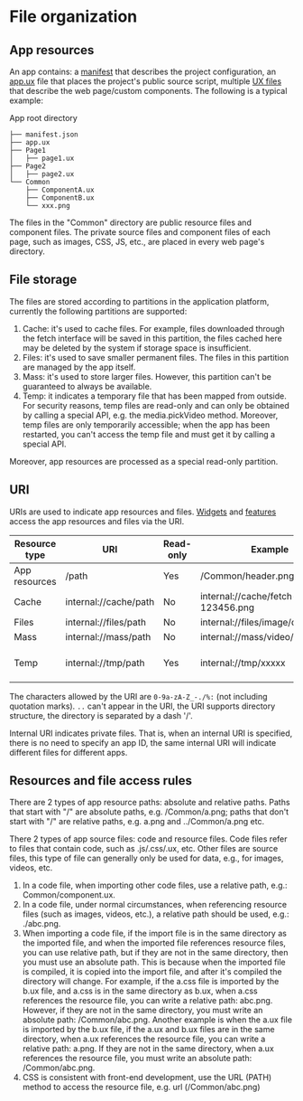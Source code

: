 # File organization

## App resources

An app contains: a [manifest](manifest.en.md) that describes the project configuration, an [app.ux](source-file.en.md) file that places the project's public source script, multiple [UX files](source-file.en.md) that describe the web page/custom components. The following is a typical example:

App root directory

```
├── manifest.json
├── app.ux
├── Page1
│   ├── page1.ux
├── Page2
│   ├── page2.ux
└── Common
    ├── ComponentA.ux
    ├── ComponentB.ux
    └── xxx.png
```

The files in the "Common" directory are public resource files and component files. The private source files and component files of each page, such as images, CSS, JS, etc., are placed in every web page's directory.

## File storage

The files are stored according to partitions in the application platform, currently the following partitions are supported:

1. Cache: it's used to cache files. For example, files downloaded through the fetch interface will be saved in this partition, the files cached here may be deleted by the system if storage space is insufficient.
2. Files: it's used to save smaller permanent files. The files in this partition are managed by the app itself.
3. Mass: it's used to store larger files. However, this partition can't be guaranteed to always be available.
4. Temp: it indicates a temporary file that has been mapped from outside. For security reasons, temp files are read-only and can only be obtained by calling a special API, e.g. the media.pickVideo method. Moreover, temp files are only temporarily accessible; when the app has been restarted, you can't access the temp file and must get it by calling a special API.

Moreover, app resources are processed as a special read-only partition.

## URI

URIs are used to indicate app resources and files. [Widgets](../widgets/common-events.en.md) and [features](../features/index.en.md) access the app resources and files via the URI.

| Resource type | URI                   | Read-only | Example                           | Description             |
| ------------- | --------------------- | --------- | --------------------------------- | ----------------------- |
| App resources | /path                 | Yes       | /Common/header.png                | -                       |
| Cache         | internal://cache/path | No        | internal://cache/fetch-123456.png | -                       |
| Files         | internal://files/path | No        | internal://files/image/demo.png   | -                       |
| Mass          | internal://mass/path  | No        | internal://mass/video/demo.mp4    | -                       |
| Temp          | internal://tmp/path   | Yes       | internal://tmp/xxxxx              | Generated by the system |

The characters allowed by the URI are `0-9a-zA-Z_-./%:` (not including quotation marks). `..` can't appear in the URI, the URI supports directory structure, the directory is separated by a dash '/'.

Internal URI indicates private files. That is, when an internal URI is specified, there is no need to specify an app ID, the same internal URI will indicate different files for different apps.

## Resources and file access rules

There are 2 types of app resource paths: absolute and relative paths. Paths that start with "/" are absolute paths, e.g. /Common/a.png; paths that don't start with "/" are relative paths, e.g. a.png and ../Common/a.png etc.

There 2 types of app source files: code and resource files. Code files refer to files that contain code, such as .js/.css/.ux, etc. Other files are source files, this type of file can generally only be used for data, e.g., for images, videos, etc.

1. In a code file, when importing other code files, use a relative path, e.g.: Common/component.ux.
2. In a code file, under normal circumstances, when referencing resource files (such as images, videos, etc.), a relative path should be used, e.g.: ./abc.png.
3. When importing a code file, if the import file is in the same directory as the imported file, and when the imported file references resource files, you can use relative path, but if they are not in the same directory, then you must use an absolute path. This is because when the imported file is compiled, it is copied into the import file, and after it's compiled the directory will change. For example, if the a.css file is imported by the b.ux file, and a.css is in the same directory as b.ux, when a.css references the resource file, you can write a relative path: abc.png. However, if they are not in the same directory, you must write an absolute path: /Common/abc.png. Another example is when the a.ux file is imported by the b.ux file, if the a.ux and b.ux files are in the same directory, when a.ux references the resource file, you can write a relative path: a.png. If they are not in the same directory, when a.ux references the resource file, you must write an absolute path: /Common/abc.png.
4. CSS is consistent with front-end development, use the URL (PATH) method to access the resource file, e.g. url (/Common/abc.png)
